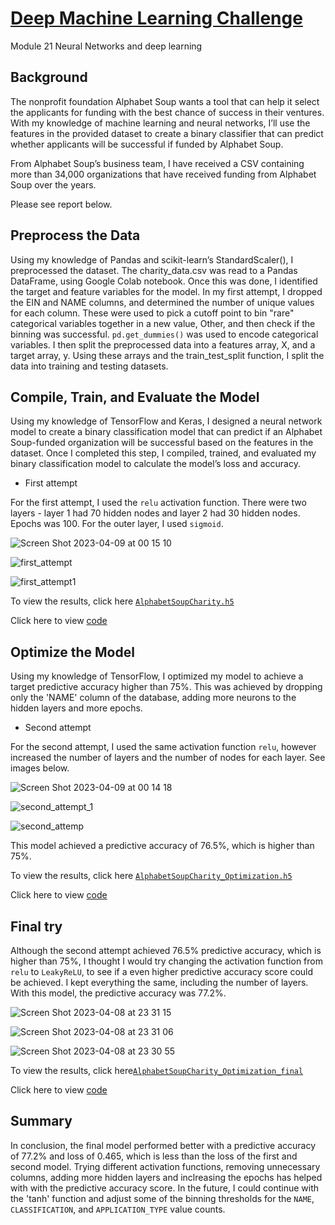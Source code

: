 # <ins>Deep Machine Learning Challenge</ins>
Module 21 Neural Networks and deep learning

## Background

The nonprofit foundation Alphabet Soup wants a tool that can help it select the applicants for funding with the best chance of success in their ventures. With my knowledge of machine learning and neural networks, I’ll use the features in the provided dataset to create a binary classifier that can predict whether applicants will be successful if funded by Alphabet Soup.

From Alphabet Soup’s business team, I have received a CSV containing more than 34,000 organizations that have received funding from Alphabet Soup over the years.

Please see report below.

## Preprocess the Data

Using my knowledge of Pandas and scikit-learn’s StandardScaler(), I preprocessed the dataset. The charity_data.csv was read to a Pandas DataFrame, using Google Colab notebook. Once this was done, I identified the target and feature variables for the model. In my first attempt, I dropped the EIN and NAME columns, and determined the number of unique values for each column. These were used to pick a cutoff point to bin "rare" categorical variables together in a new value, Other, and then check if the binning was successful. `pd.get_dummies()` was used to encode categorical variables. I then split the preprocessed data into a features array, X, and a target array, y. Using these arrays and the train_test_split function, I split the data into training and testing datasets.


## Compile, Train, and Evaluate the Model

Using my knowledge of TensorFlow and Keras, I designed a neural network model to create a binary classification model that can predict if an Alphabet Soup-funded organization will be successful based on the features in the dataset. Once I completed this step, I compiled, trained, and evaluated my binary classification model to calculate the model’s loss and accuracy.

* First attempt

For the first attempt, I used the `relu` activation function. There were two layers - layer 1 had 70 hidden nodes and layer 2  had 30 hidden nodes.  Epochs was 100. For the outer layer, I used `sigmoid`.


![Screen Shot 2023-04-09 at 00 15 10](https://user-images.githubusercontent.com/116304118/230746444-ba25feab-8f80-46c3-b345-6a7d20c53931.png)


![first_attempt](https://user-images.githubusercontent.com/116304118/230739546-9a2eb2fb-a366-4227-bfc1-7dc870af502d.png)


![first_attempt1](https://user-images.githubusercontent.com/116304118/230739532-2bdd70d1-d104-4f32-bff5-a945c1e1de49.png)


To view the results, click here [`AlphabetSoupCharity.h5`](https://github.com/HJandu/deep-learning-challenge/blob/main/h5_files/AlphabetSoupCharity.h5)

Click here to view [code](https://github.com/HJandu/deep-learning-challenge/blob/main/starter_code_TestData.ipynb)

## Optimize the Model

Using my knowledge of TensorFlow, I optimized my model to achieve a target predictive accuracy higher than 75%. 
This was achieved by dropping only the 'NAME' column of the database, adding more neurons to the hidden layers and more epochs. 

* Second attempt

For the second attempt, I used the same activation function `relu`, however increased the number of layers and the number of nodes for each layer. See images below. 

![Screen Shot 2023-04-09 at 00 14 18](https://user-images.githubusercontent.com/116304118/230746590-2c9298c0-9268-4eb4-a7cc-bf7173ac96f0.png)


![second_attempt_1](https://user-images.githubusercontent.com/116304118/230743136-cec2f187-398a-481f-87a1-9dfb087ee51e.png)

![second_attemp](https://user-images.githubusercontent.com/116304118/230743148-a1270395-33ed-4e54-a6da-592ef4448b10.png)

This model achieved a predictive accuracy of 76.5%, which is higher than 75%. 

To view the results, click here [`AlphabetSoupCharity_Optimization.h5`](https://github.com/HJandu/deep-learning-challenge/blob/main/h5_files/AlphabetSoupCharity_Optimization.h5)

Click here to view [code](https://github.com/HJandu/deep-learning-challenge/blob/main/AlphabetSoupCharity_Optimization.ipynb)

## Final try

Although the second attempt achieved 76.5% predictive accuracy, which is higher than 75%, I thought I would try changing the activation function from `relu` to `LeakyReLU`, to see if a even higher predictive accuracy score could be achieved. I  kept everything the same, including the number of layers. 
With this model, the predictive accuracy was 77.2%. 

![Screen Shot 2023-04-08 at 23 31 15](https://user-images.githubusercontent.com/116304118/230745389-ad048d20-7259-450b-86a3-22e708fdb660.png)


![Screen Shot 2023-04-08 at 23 31 06](https://user-images.githubusercontent.com/116304118/230745414-4f8403ff-0973-4a33-a668-106782aafc50.png)

![Screen Shot 2023-04-08 at 23 30 55](https://user-images.githubusercontent.com/116304118/230745454-dce0dfe6-a0c9-488f-817d-2040d50e2434.png)

To view the results, click here[`AlphabetSoupCharity_Optimization_final`](https://github.com/HJandu/deep-learning-challenge/blob/main/h5_files/AlphabetSoupCharity_Optimization_final.h5 ) 

Click here to view [code](https://github.com/HJandu/deep-learning-challenge/blob/main/AlphabetSoupCharity_Optimization_final.ipynb)

## Summary

In conclusion, the final model performed better with a predictive accuracy of 77.2% and loss of 0.465, which is less than the loss of the first and second model. Trying different activation functions, removing unnecessary columns, adding more hidden layers and inclreasing the epochs has helped with with the predictive accuracy score. 
In the future, I could continue with the 'tanh' function and adjust some of the binning thresholds for the `NAME`, `CLASSIFICATION`, and `APPLICATION_TYPE` value counts.



